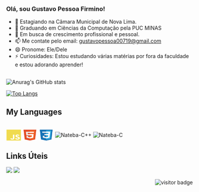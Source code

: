 ### Olá, sou Gustavo Pessoa Firmino!


- 🔭 Estagiando na Câmara Municipal de Nova Lima.
- 🌱 Graduando em Ciências da Computação pela PUC MINAS
- 👯 Em busca de crescimento profissional e pessoal.
- 📫 Me contate pelo email: gustavopessoa00719@gmail.com
- 😄 Pronome: Ele/Dele
- ⚡ Curiosidades: Estou estudando várias matérias por fora da faculdade e estou adorando aprender!


##


![Anurag's GitHub stats](https://github-readme-stats.vercel.app/api?username=GustavoFirmino&show_icons=true&theme=dark)

[![Top Langs](https://github-readme-stats.vercel.app/api/top-langs/?username=GustavoFirmino&layout=compact)](https://github.com/GustavoFirmino/github-readme-stats)

 ## My Languages
<div>
 <div style="display: inline_block"><br>
  <img align="center" alt="Nateba-Js" height="30" width="40" src="https://raw.githubusercontent.com/devicons/devicon/master/icons/javascript/javascript-plain.svg">
  <img align="center" alt="Nateba-HTML" height="30" width="40" src="https://raw.githubusercontent.com/devicons/devicon/master/icons/html5/html5-original.svg">
  <img align="center" alt="Nateba-CSS" height="30" width="40" src="https://raw.githubusercontent.com/devicons/devicon/master/icons/css3/css3-original.svg">
  <img align="center" alt="Nateba-C++" height="30" width="40" src="https://cdn.jsdelivr.net/gh/devicons/devicon/icons/cplusplus/cplusplus-original.svg">
  <img align="center" alt="Nateba-C" height="30" width="40" src="https://cdn.jsdelivr.net/gh/devicons/devicon/icons/c/c-original.svg">
  </div>
  
  
   ## Links Úteis
  <div> 
  
 
  <a href = "mailto:gustavopessoa00719@gmail.com"><img src="https://img.shields.io/badge/-Gmail-%23333?style=for-the-badge&logo=gmail&logoColor=white" target="_blank"></a>
  <a href="https://www.linkedin.com/in/gustavo-pessoa-205759239/" target="_blank"><img src="https://img.shields.io/badge/-LinkedIn-%230077B5?style=for-the-badge&logo=linkedin&logoColor=white" target="_blank"></a> 
            </div>
<div align='right'>
  <img src="https://visitor-badge.glitch.me/badge?page_id=GustavoFirmino.GustavoFirmino" alt="visitor badge"/>
</div>

